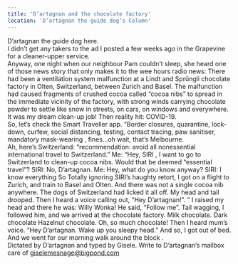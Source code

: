 ```yaml
---
title: 'D’artagnan and the chocolate factory'
location: 'D’artagnan the guide dog’s Column'
---
```

D’artagnan the guide dog here.  
I didn’t get any takers to the ad I posted a few weeks ago in the Grapevine for a cleaner-upper service.    
Anyway, one night when our neighbour Pam couldn’t sleep, she heard one of those news story that only makes it to the wee hours radio news:  There  had been a ventilation system malfunction at a Lindt  and Sprüngli chocolate factory in Olten,  Switzerland, between Zurich and Basel.
The malfunction had caused fragments of crushed cocoa called “cocoa nibs” to spread in the immediate vicinity of the factory, with strong winds carrying chocolate powder to settle like snow in streets, on cars, on windows      and everywhere.  
It was my dream clean-up job!
Then reality hit: COVID-19.   
So,  let’s check the Smart Traveller app.
“Border closures,  quarantine, lock-down,  curfew,  social distancing,   testing, contact tracing, paw sanitiser, mandatory mask-wearing  , fines…oh wait, that’s Melbourne.   
Ah, here’s Switzerland: “recommendation:  avoid all nonessential international travel to Switzerland.”
Me: “Hey, SIRI , I want to go to Switzerland to clean-up cocoa nibs.  Would that be deemed “essential travel”?
SIRI: No, D’artagnan.
Me: Hey, what do you know anyway?
SIRI: I know everything
So Totally ignoring SIRI’s haughty retort, I got on a flight to Zurich, and train to Basel and Olten.  And   there was not a single cocoa nib anywhere.  The dogs of Switzerland had licked it all off.   My head and tail drooped. Then I heard a voice calling out, “Hey D’artagnan!”.  ” I raised my head and there he was: Willy Wonka! 
He said, “Follow me”.  Tail wagging, I followed him, and we arrived at the chocolate factory.  Milk chocolate. Dark chocolate  Hazelnut chocolate.     Oh, so much chocolate!
Then I heard mum’s voice.  “Hey D’artagnan. Wake up you sleepy head.”
And so, I got out of bed.   And we went for our morning walk around the block  .   
Dictated by D’artagnan and typed by Gisele.  Write to D’artagnan’s mailbox care of giselemesnage@bigpond.com
